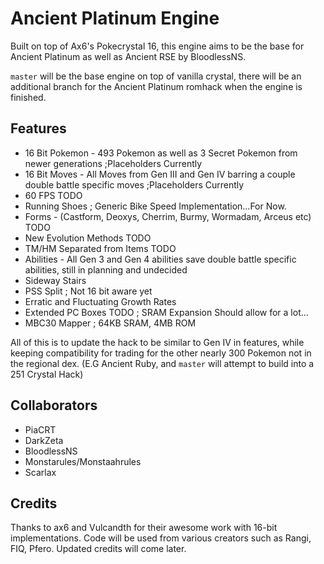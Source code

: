 # Ancient Platinum Engine

Built on top of Ax6's Pokecrystal 16, this engine aims to be the base for Ancient Platinum as well as Ancient RSE by 
BloodlessNS.

`master` will be the base engine on top of vanilla crystal, there will be an additional branch for the Ancient Platinum romhack when
the engine is finished.

## Features

* 16 Bit Pokemon - 493 Pokemon as well as 3 Secret Pokemon from newer generations ;Placeholders Currently
* 16 Bit Moves - All Moves from Gen III and Gen IV barring a couple double battle specific moves ;Placeholders Currently
* 60 FPS TODO
* Running Shoes ; Generic Bike Speed Implementation...For Now.
* Forms - (Castform, Deoxys, Cherrim, Burmy, Wormadam, Arceus etc) TODO
* New Evolution Methods TODO
* TM/HM Separated from Items TODO
* Abilities - All Gen 3 and Gen 4 abilities save double battle specific abilities, still in planning and undecided
* Sideway Stairs
* PSS Split ; Not 16 bit aware yet
* Erratic and Fluctuating Growth Rates
* Extended PC Boxes TODO ; SRAM Expansion Should allow for a lot...
* MBC30 Mapper ; 64KB SRAM, 4MB ROM

All of this is to update the hack to be similar to Gen IV in features, while keeping compatibility for trading for the other
nearly 300 Pokemon not in the regional dex. (E.G Ancient Ruby, and `master` will attempt to build into a 251 Crystal Hack)

## Collaborators

* PiaCRT
* DarkZeta
* BloodlessNS
* Monstarules/Monstaahrules
* Scarlax

## Credits

Thanks to ax6 and Vulcandth for their awesome work with 16-bit implementations. Code will be used from various creators such as Rangi, FIQ, Pfero.
Updated credits will come later.
